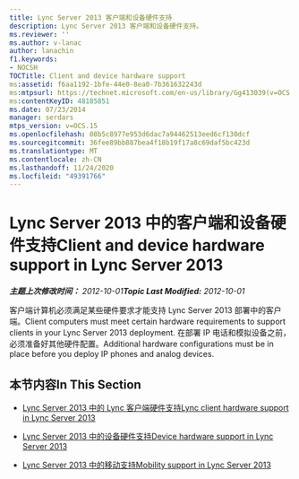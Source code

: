 ```yaml
---
title: Lync Server 2013 客户端和设备硬件支持
description: Lync Server 2013 客户端和设备硬件支持。
ms.reviewer: ''
ms.author: v-lanac
author: lanachin
f1.keywords:
- NOCSH
TOCTitle: Client and device hardware support
ms:assetid: f6aa1192-1bfe-44e0-8ea0-7b361632243d
ms:mtpsurl: https://technet.microsoft.com/en-us/library/Gg413039(v=OCS.15)
ms:contentKeyID: 48185851
ms.date: 07/23/2014
manager: serdars
mtps_version: v=OCS.15
ms.openlocfilehash: 08b5c8977e953d6dac7a94462513eed6cf130dcf
ms.sourcegitcommit: 36fee89bb887bea4f18b19f17a8c69daf5bc423d
ms.translationtype: MT
ms.contentlocale: zh-CN
ms.lasthandoff: 11/24/2020
ms.locfileid: "49391766"
---
```

# <a name="client-and-device-hardware-support-in-lync-server-2013"></a><span data-ttu-id="14a2c-103">Lync Server 2013 中的客户端和设备硬件支持</span><span class="sxs-lookup"><span data-stu-id="14a2c-103">Client and device hardware support in Lync Server 2013</span></span>

<div data-xmlns="http://www.w3.org/1999/xhtml">

<div class="topic" data-xmlns="http://www.w3.org/1999/xhtml" data-msxsl="urn:schemas-microsoft-com:xslt" data-cs="https://msdn.microsoft.com/">

<div data-asp="https://msdn2.microsoft.com/asp">



</div>

<div id="mainSection">

<div id="mainBody"><span data-ttu-id="14a2c-104">

<span> </span></span><span class="sxs-lookup"><span data-stu-id="14a2c-104">

<span> </span></span></span>

<span data-ttu-id="14a2c-105">_**主题上次修改时间：** 2012-10-01_</span><span class="sxs-lookup"><span data-stu-id="14a2c-105">_**Topic Last Modified:** 2012-10-01_</span></span>

<span data-ttu-id="14a2c-106">客户端计算机必须满足某些硬件要求才能支持 Lync Server 2013 部署中的客户端。</span><span class="sxs-lookup"><span data-stu-id="14a2c-106">Client computers must meet certain hardware requirements to support clients in your Lync Server 2013 deployment.</span></span> <span data-ttu-id="14a2c-107">在部署 IP 电话和模拟设备之前，必须准备好其他硬件配置。</span><span class="sxs-lookup"><span data-stu-id="14a2c-107">Additional hardware configurations must be in place before you deploy IP phones and analog devices.</span></span>

<div>

## <a name="in-this-section"></a><span data-ttu-id="14a2c-108">本节内容</span><span class="sxs-lookup"><span data-stu-id="14a2c-108">In This Section</span></span>

  - [<span data-ttu-id="14a2c-109">Lync Server 2013 中的 Lync 客户端硬件支持</span><span class="sxs-lookup"><span data-stu-id="14a2c-109">Lync client hardware support in Lync Server 2013</span></span>](lync-server-2013-lync-client-hardware-support.md)

  - [<span data-ttu-id="14a2c-110">Lync Server 2013 中的设备硬件支持</span><span class="sxs-lookup"><span data-stu-id="14a2c-110">Device hardware support in Lync Server 2013</span></span>](lync-server-2013-device-hardware-support.md)

  - [<span data-ttu-id="14a2c-111">Lync Server 2013 中的移动支持</span><span class="sxs-lookup"><span data-stu-id="14a2c-111">Mobility support in Lync Server 2013</span></span>](lync-server-2013-mobility-support.md)

<span data-ttu-id="14a2c-112"></div>

</div>

<span> </span>

</div>

</div>

</span><span class="sxs-lookup"><span data-stu-id="14a2c-112"></div>

</div>

<span> </span>

</div>

</div>

</span></span></div>

